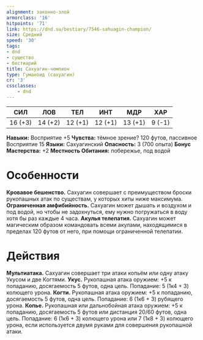 ```yaml
---
alignment: законно-злой
armorclass: '16'
hitpoints: '71'
link: https://dnd.su/bestiary/7546-sahuagin-champion/
size: Средний
speed: '30'
tags:
- dnd
- существо
- бестиарий
title: Сахуагин-чемпион
type: Гуманоид (сахуагин)
cr: '3'
cssclasses:
    - dnd
---
```



| СИЛ | ЛОВ | ТЕЛ | ИНТ | МДР | ХАР |
|---|---|---|---|---|---|
| 16 (+3) | 14 (+2) | 12 (+1) | 12 (+1) | 13 (+1) | 9 (-1) |
**Навыки:** Восприятие +5
**Чувства:** тёмное зрение? 120 футов, пассивное Восприятие 15
**Языки:** Сахуагинский
**Опасность:** 3 (700 опыта)
**Бонус Мастерства:** +2
**Местность Обитания:** побережье, под водой


# Особенности
**Кровавое бешенство.** Сахуагин совершает с преимуществом броски рукопашных атак по существам, у которых хиты ниже максимума.
**Ограниченная амфибийность.** Сахуагин может дышать и воздухом и под водой, но чтобы не задохнуться, ему нужно погружаться в воду хотя бы раз каждые 4 часа.
**Акулья телепатия.** Сахуагин может магическим образом командовать всеми акулами, находящимися в пределах 120 футов от него, при помощи ограниченной телепатии.


# Действия
**Мультиатака.** Сахуагин совершает три атаки копьём или одну атаку Укусом и две Когтями.
**Укус.** Рукопашная атака оружием: +5 к попаданию, досягаемость 5 футов, одна цель. Попадание: 5 (1к4 + 3) колющего урона.
**Когти.** Рукопашная атака оружием: +5 к попаданию, досягаемость 5 футов, одна цель. Попадание: 6 (1к6 + 3) рубящего урона.
**Копье.** Рукопашная или дальнобойная атака оружием: +5 к попаданию, досягаемость 5 футов или дистанция 20/60 футов, одна цель. Попадание: 6 (1к6 + 3) колющего урона или 7 (1к8 + 3) колющего урона, если используется двумя руками для совершения рукопашной атаки.